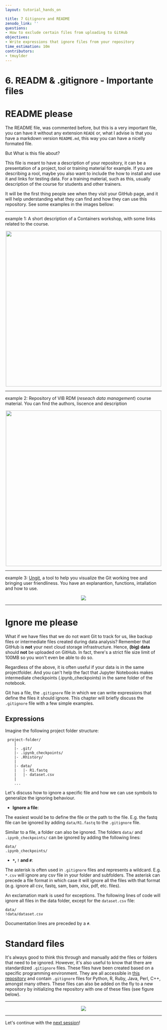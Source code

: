 ```yaml
---
layout: tutorial_hands_on

title: 7 Gitignore and README
zenodo_link: ''
questions:
- How to exclude certain files from uploading to GitHub
objectives:
- Write expressions that ignore files from your repository
time_estimation: 10m
contributors:
- tmuylder
---
```


# 6. READM & .gitignore - Importante files

# README please

The README file, was commented before, but this is a very important file, you can have it without any extension `READE` or, what I advise is that you have a markdown version `README.md`, this way you can have a nicelly formated file.

But What is this file about?

This file is meant to have a description of your repository, it can be a presentation of a project, tool or training material for example. If you are describing a rool, maybe you also want to include the how to install and use it and links for testing data. For a training material, such as this, usually description of the course for students and other trainers.

It will be the first thing people see when they visit your GitHub page, and it will help understanding what they can find and how they can use this repository. See some examples in the images bellow:

--- 
example 1: 
A short description of a Containers workshop, with some links related to the course.
<center><img src="../../images/images_tutorial/readme_example1.png" width=500 /></center>

---
example 2: 
Repository of VIB RDM (_reseach data management_) course material.
You can find the authors, liscence and description
<center><img src="../../images/images_tutorial/readme_example2.png" width=500 /></center>

---
example 3:
[Ungit](https://github.com/FredrikNoren/ungit), a tool to help you visualize the Git working tree and bringing user friendliness.
You have an explanantion, functions, intallation and how to use.
<center><img src="../../images/images_tutorial/readme_example3.png" /></center>

---

# Ignore me please

What if we have files that we do not want Git to track for us, like backup files or intermediate files created during data analysis? Remember that GitHub is **not** your next cloud storage infrastructure. Hence, **(big) data** should **not** be uploaded on GitHub. In fact, there's a strict file size limit of 100MB so you won't even be able to do so. 

Regardless of the above, it is often useful if your data is in the same projectfolder. And you can't help the fact that Jupyter Notebooks makes intermediate checkpoints (.ipynb_checkpoints) in the same folder of the notebook. 

Git has a file, the `.gitignore` file in which we can write expressions that define the files it should ignore. This chapter will briefly discuss the `.gitignore` file with a few simple examples. 

## Expressions
Imagine the following project folder structure:

```
 project-folder/
    |
    |- .git/
    |- .ipynb_checkpoints/
    |- .Rhistory/
    |
    |- data/
    |   |- R1.fastq
    |   |- dataset.csv
    |
    ...
```

Let's discuss how to ignore a specific file and how we can use symbols to generalize the ignoring behaviour.     

- **Ignore a file**:

The easiest would be to define the file or the path to the file. E.g. the fastq file can be ignored by adding `data/R1.fastq` to the `.gitignore` file. 

Similar to a file, a folder can also be ignored. The folders `data/` and `.ipynb_checkpoints/` can be ignored by adding the following lines:
```
data/
.ipynb_checkpoints/
``` 

- **`*`, `!` and `#`**:

The asterisk is often used in `.gitignore` files and represents a wildcard. E.g. `*.csv` will ignore any csv file in your folder and subfolders. The asterisk can precede a file format in which case it will ignore all the files with that format (e.g. ignore all csv, fastq, sam, bam, xlsx, pdf, etc. files). 

An exclamation mark is used for exceptions. The following lines of code will ignore all files in the data folder, except for the `dataset.csv` file:
```
data/
!data/dataset.csv
```

Documentation lines are preceded by a `#`. 

# Standard files

It's always good to think this through and manually add the files or folders that need to be ignored. However, it's also useful to know that there are standardized `.gitignore` files. These files have been created based on a specific programming environment. They are all accessible in [this repository](https://github.com/github/gitignore) and contain `.gitignore` files for Python, R, Ruby, Java, Perl, C++, amongst many others. These files can also be added on the fly to a new repository by initializing the repository with one of these files (see figure below). 

--- 

<center><img src="../../images/images_tutorial/gitignore.PNG" /></center>

---

Let's continue with the [next session](https://liascript.github.io/course/?https://raw.githubusercontent.com/vibbits/introduction-github/master/tutorials/7_collaborating_GitHub/tutorial.md#1)!
